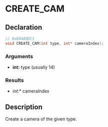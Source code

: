 # CREATE_CAM

## Declaration
```cpp
// 0x694A0DC1
void CREATE_CAM(int type, int* cameraIndex);
```

### Arguments
- **int:** type (usually 14)

### Results
- **int*:** cameraIndex

## Description
Create a camera of the given type.